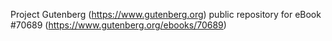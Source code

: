 Project Gutenberg (https://www.gutenberg.org) public repository for
eBook #70689 (https://www.gutenberg.org/ebooks/70689)
